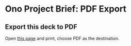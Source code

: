 # Ono Project Brief: PDF Export


## Export this deck to PDF
Open [this page](http://abramsimon.github.io/ono-presentation/index.html?print-pdf) and print, choose PDF as the destination.